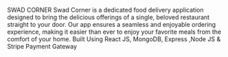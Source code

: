 SWAD CORNER
Swad Corner is a dedicated food delivery application designed to bring the delicious offerings of a single, beloved restaurant straight to your door. Our app ensures a seamless and enjoyable ordering experience, making it easier than ever to enjoy your favorite meals from the comfort of your home.
Built Using React JS, MongoDB, Express ,Node JS & Stripe Payment Gateway
